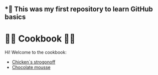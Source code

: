 ## *:large_orange_diamond: This was my first repository to learn GitHub basics

# :woman_cook: Cookbook :man_cook:

Hi! Welcome to the cookbook:

- [Chicken´s strogonoff](https://github.com/gustavofpereira/livro-receitas/blob/master/receitas/strogonoff.md)
- [Chocolate mousse](https://github.com/gustavofpereira/livro-receitas/blob/master/receitas/pave.md)
